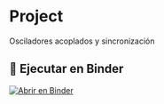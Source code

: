 # Project
Osciladores acoplados y sincronización 

## 🚀 Ejecutar en Binder  
[![Abrir en Binder](https://mybinder.org/badge_logo.svg)](https://mybinder.org/v2/gh/SneikF/Project/main?urlpath=pluto/numeric.jl)
